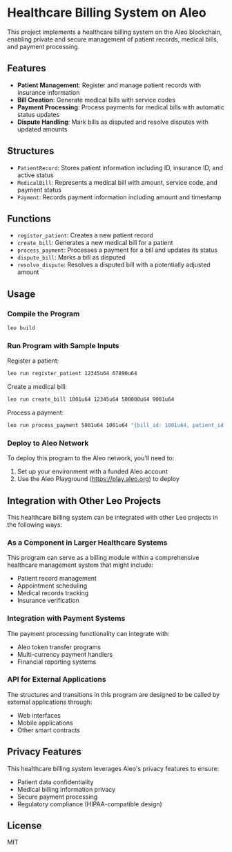 # Healthcare Billing System on Aleo

This project implements a healthcare billing system on the Aleo blockchain, enabling private and secure management of patient records, medical bills, and payment processing.

## Features

- **Patient Management**: Register and manage patient records with insurance information
- **Bill Creation**: Generate medical bills with service codes
- **Payment Processing**: Process payments for medical bills with automatic status updates
- **Dispute Handling**: Mark bills as disputed and resolve disputes with updated amounts

## Structures

- `PatientRecord`: Stores patient information including ID, insurance ID, and active status
- `MedicalBill`: Represents a medical bill with amount, service code, and payment status
- `Payment`: Records payment information including amount and timestamp

## Functions

- `register_patient`: Creates a new patient record
- `create_bill`: Generates a new medical bill for a patient
- `process_payment`: Processes a payment for a bill and updates its status
- `dispute_bill`: Marks a bill as disputed
- `resolve_dispute`: Resolves a disputed bill with a potentially adjusted amount

## Usage

### Compile the Program

```bash
leo build
```

### Run Program with Sample Inputs

Register a patient:
```bash
leo run register_patient 12345u64 67890u64
```

Create a medical bill:
```bash
leo run create_bill 1001u64 12345u64 500000u64 9001u64
```

Process a payment:
```bash
leo run process_payment 5001u64 1001u64 "{bill_id: 1001u64, patient_id: 12345u64, amount: 500000u64, service_code: 9001u64, status: 0u8}" 300000u64 1677511234u64
```

### Deploy to Aleo Network

To deploy this program to the Aleo network, you'll need to:

1. Set up your environment with a funded Aleo account
2. Use the Aleo Playground (https://play.aleo.org) to deploy

## Integration with Other Leo Projects

This healthcare billing system can be integrated with other Leo projects in the following ways:

### As a Component in Larger Healthcare Systems

This program can serve as a billing module within a comprehensive healthcare management system that might include:
- Patient record management
- Appointment scheduling
- Medical records tracking
- Insurance verification

### Integration with Payment Systems

The payment processing functionality can integrate with:
- Aleo token transfer programs
- Multi-currency payment handlers
- Financial reporting systems

### API for External Applications

The structures and transitions in this program are designed to be called by external applications through:
- Web interfaces
- Mobile applications
- Other smart contracts

## Privacy Features

This healthcare billing system leverages Aleo's privacy features to ensure:

- Patient data confidentiality
- Medical billing information privacy
- Secure payment processing
- Regulatory compliance (HIPAA-compatible design)

## License

MIT
